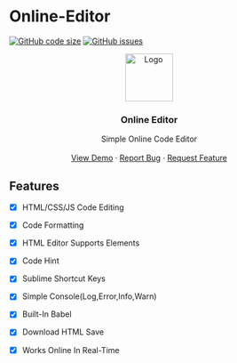 # Online-Editor

[![GitHub code size](https://img.shields.io/github/languages/code-size/Abhay557/Online-Editor)](https://github.com/Abhay557/Online-Editor)
[![GitHub issues](https://img.shields.io/github/issues-raw/Abhay557/Online-Editor)](https://github.com/Abhay557/Online-Editor)

<p align="center">
  <a href="https://www.autocode.ga">
    <img src="https://media.discordapp.net/attachments/786913673653649408/956160514713600041/favicon.png?width=434&height=434" alt="Logo" width="86" height="86"/>
  </a>
</p>
  <h3 align="center">Online Editor</h3>


  <p align="center">
    Simple Online Code Editor
    <br />
    <br />
    <a href="https://www.autocode.ga">View Demo</a>
    ·
    <a href="https://github.com/Abhay557/Online-Editor/issues">Report Bug</a>
    ·
    <a href="https://github.com/Abhay557/Online-Editor/issues">Request Feature</a>
  </p>

## Features

-   [x] HTML/CSS/JS Code Editing
-   [x] Code Formatting
-   [x] HTML Editor Supports Elements
-   [x] Code Hint
-   [x] Sublime Shortcut Keys
-   [x] Simple Console(Log,Error,Info,Warn)
-   [x] Built-In Babel
-   [x] Download HTML Save
-   [x] Works Online In Real-Time

